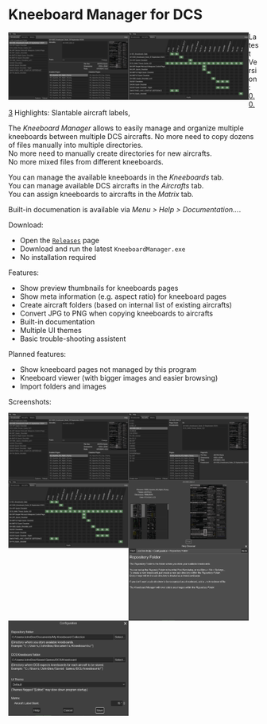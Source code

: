 # Kneeboard Manager   for DCS

<img src="images/tab_kneeboards.png" style="width: 48%; float: left;" alt="Screenshot Kneeboards Tab"/>   <img src="images/tab_matrix.png" style="width: 48%; float: left;" alt="Screenshot Matrix Tab"/>

Latest Version: [0.0.3](//github.com/dantei-dev/Kneeboard-Manager-Releases/releases)
Highlights: Slantable aircraft labels,  

The *Kneeboard Manager* allows to easily manage and organize multiple kneeboards between multiple DCS aircrafts.
No more need to copy dozens of files manually into multiple directories.  
No more need to manually create directories for new aircrafts.  
No more mixed files from different kneeboards.  

You can manage the available kneeboards in the *Kneeboards* tab.  
You can manage available DCS aircrafts in the *Aircrafts* tab.  
You can assign kneeboards to aircrafts in the *Matrix* tab.  

Built-in documenation is available via *Menu > Help > Documentation...*.  

Download:
- Open the [`Releases`](//github.com/dantei-dev/Kneeboard-Manager-Releases/releases) page
- Download and run the latest `KneeboardManager.exe`
- No installation required

Features:
- Show preview thumbnails for kneeboards pages
- Show meta information (e.g. aspect ratio) for kneeboard pages
- Create aircraft folders (based on internal list of existing aircrafts)
- Convert JPG to PNG when copying kneeboards to aircrafts
- Built-in documentation
- Multiple UI themes
- Basic trouble-shooting assistent

Planned features:
- Show kneeboard pages not managed by this program
- Kneeboard viewer (with bigger images and easier browsing)
- Import folders and images

Screenshots:

<img src="images/tab_kneeboards.png" style="width: 48%; float: left;" alt="Screenshot Kneeboards Tab"/>   <img src="images/tab_aircrafts.png" style="width: 48%; float: left;" alt="Screenshot Aircrafts Tab"/>
<img src="images/tab_matrix.png" style="width: 48%; float: left;" alt="Screenshot Matrix Tab"/>  <img src="images/kneeboard_browser.png" style="width: 48%; float: left;" alt="Screenshot Kneeboard Browser"/>
<img src="images/help_browser.png" style="width: 48%; float: left;" alt="Screenshot Help Browser"/>  <img src="images/configuration_dialog.png" style="width: 48%; float: left;" alt="Screenshot Configuration Dialog"/>  
